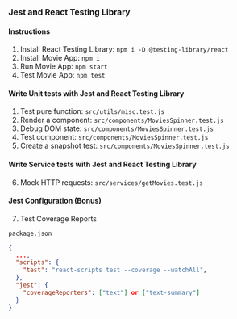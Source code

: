 ### Jest and React Testing Library

#### Instructions

1. Install React Testing Library: `npm i -D @testing-library/react`
2. Install Movie App: `npm i`
3. Run Movie App: `npm start`
4. Test Movie App: `npm test`

#### Write Unit tests with Jest and React Testing Library

1. Test pure function: `src/utils/misc.test.js`
2. Render a component: `src/components/MoviesSpinner.test.js`
3. Debug DOM state: `src/components/MoviesSpinner.test.js`
4. Test component: `src/components/MoviesSpinner.test.js`
5. Create a snapshot test: `src/components/MoviesSpinner.test.js`

#### Write Service tests with Jest and React Testing Library

6. Mock HTTP requests: `src/services/getMovies.test.js`

#### Jest Configuration (Bonus)

7. Test Coverage Reports

`package.json`

```json
{
  ...,
  "scripts": {
    "test": "react-scripts test --coverage --watchAll",
  },
  "jest": {
    "coverageReporters": ["text"] or ["text-summary"]
  }
}
```
